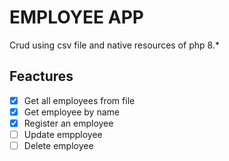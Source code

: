 # EMPLOYEE APP

Crud using csv file and native resources of php 8.*

## Feactures
- [x] Get all employees from file
- [x] Get employee by name
- [x] Register an employee
- [ ] Update empployee
- [ ] Delete employee
